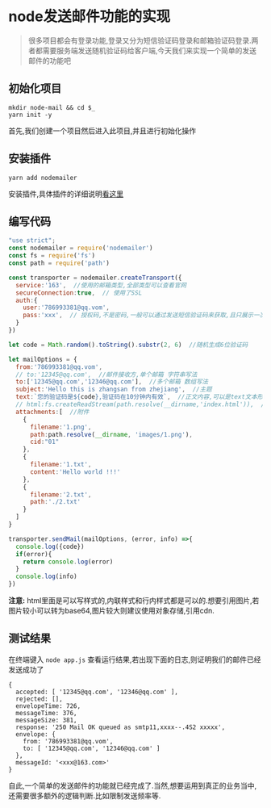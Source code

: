 # node发送邮件功能的实现
> 很多项目都会有登录功能,登录又分为短信验证码登录和邮箱验证码登录.两者都需要服务端发送随机验证码给客户端,今天我们来实现一个简单的发送邮件的功能吧
>

## 初始化项目
```shell
mkdir node-mail && cd $_
yarn init -y
```
首先,我们创建一个项目然后进入此项目,并且进行初始化操作
## 安装插件
```shell
yarn add nodemailer
```
安装插件,具体插件的详细说明[看这里](https://nodemailer.com/about/)
## 编写代码
```javascript
"use strict";
const nodemailer = require('nodemailer')
const fs = require('fs')
const path = require('path')

const transporter = nodemailer.createTransport({
  service:'163',  //使用的邮箱类型,全部类型可以查看官网
  secureConnection:true,  // 使用了SSL
  auth:{
    user:'786993381@qq.vom',
    pass:'xxx',  // 授权码,不是密码,一般可以通过发送短信验证码来获取,且只展示一次,记得保存好
  }
})

let code = Math.random().toString().substr(2, 6)  //随机生成6位验证码

let mailOptions = {
  from:'786993381@qq.vom',
  // to:'12345@qq.com',  //邮件接收方,单个邮箱 字符串写法
  to:['12345@qq.com','12346@qq.com'],  //多个邮箱 数组写法
  subject:'Hello this is zhangsan from zhejiang',  //主题
  text:`您的验证码是${code},验证码在10分钟内有效`,  //正文内容,可以是text文本形式,也可以是一个html页面
  // html:fs.createReadStream(path.resolve(__dirname,'index.html')),  //引用一个html形式,可以在根目录创建一个html文件
  attachments:[  //附件
    {
      filename:'1.png',
      path:path.resolve(__dirname, 'images/1.png'),
      cid:"01" 
    },
    {
      filename:'1.txt',
      content:'Hello world !!!'
    },
    {
      filename:'2.txt',
      path:'./2.txt' 
    }
  ]
}

transporter.sendMail(mailOptions, (error, info) =>{
  console.log({code})
  if(error){
    return console.log(error)
  }
  console.log(info)
})
```
**注意:** html里面是可以写样式的,内联样式和行内样式都是可以的.想要引用图片,若图片较小可以转为base64,图片较大则建议使用对象存储,引用cdn.
## 测试结果
在终端键入 `node app.js` 查看运行结果,若出现下面的日志,则证明我们的邮件已经发送成功了
```shell
{
  accepted: [ '12345@qq.com', '12346@qq.com' ],
  rejected: [],
  envelopeTime: 726,
  messageTime: 376,
  messageSize: 381,
  response: '250 Mail OK queued as smtp11,xxxx--.4S2 xxxxx',
  envelope: {
    from: '786993381@qq.vom',
    to: [ '12345@qq.com', '12346@qq.com' ]
  },
  messageId: '<xxx@163.com>'
}
```

自此,一个简单的发送邮件的功能就已经完成了.当然,想要运用到真正的业务当中,还需要很多额外的逻辑判断.比如限制发送频率等.
